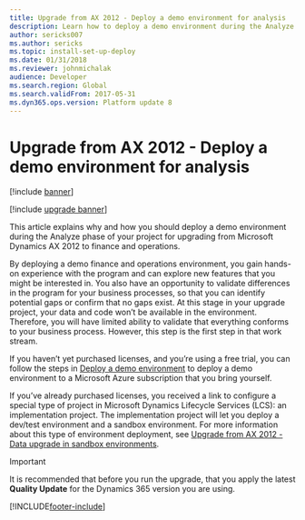 ```yaml
---
title: Upgrade from AX 2012 - Deploy a demo environment for analysis
description: Learn how to deploy a demo environment during the Analyze phase of upgrading from Microsoft Dynamics AX 2012 to finance and operations.
author: sericks007
ms.author: sericks
ms.topic: install-set-up-deploy
ms.date: 01/31/2018
ms.reviewer: johnmichalak
audience: Developer
ms.search.region: Global
ms.search.validFrom: 2017-05-31
ms.dyn365.ops.version: Platform update 8
---
```


# Upgrade from AX 2012 - Deploy a demo environment for analysis

[!include [banner](../includes/banner.md)]

[!include [upgrade banner](../includes/upgrade-banner.md)]

This article explains why and how you should deploy a demo environment during the Analyze phase of your project for upgrading from Microsoft Dynamics AX 2012 to finance and operations.

By deploying a demo finance and operations environment, you gain hands-on experience with the program and can explore new features that you might be interested in. You also have an opportunity to validate differences in the program for your business processes, so that you can identify potential gaps or confirm that no gaps exist. At this stage in your upgrade project, your data and code won’t be available in the environment. Therefore, you will have limited ability to validate that everything conforms to your business process. However, this step is the first step in that work stream.

If you haven’t yet purchased licenses, and you’re using a free trial, you can follow the steps in [Deploy a demo environment](../deployment/deploy-demo-environment.md) to deploy a demo environment to a Microsoft Azure subscription that you bring yourself.

If you’ve already purchased licenses, you received a link to configure a special type of project in Microsoft Dynamics Lifecycle Services (LCS): an implementation project. The implementation project will let you deploy a dev/test environment and a sandbox environment. For more information about this type of environment deployment, see [Upgrade from AX 2012 - Data upgrade in sandbox environments](data-upgrade-self-service.md).

> [!IMPORTANT]
> It is recommended that before you run the upgrade, that you apply the latest **Quality Update** for the Dynamics 365 version you are using.

[!INCLUDE[footer-include](../../../includes/footer-banner.md)]
